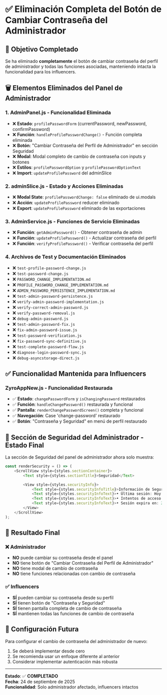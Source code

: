 # ✅ Eliminación Completa del Botón de Cambiar Contraseña del Administrador

## 🎯 Objetivo Completado
Se ha eliminado **completamente** el botón de cambiar contraseña del perfil de administrador y todas las funciones asociadas, manteniendo intacta la funcionalidad para los influencers.

## 🗑️ Elementos Eliminados del Panel de Administrador

### 1. **AdminPanel.js** - Funcionalidad Eliminada
- ❌ **Estado**: `profilePasswordForm` (currentPassword, newPassword, confirmPassword)
- ❌ **Función**: `handleProfilePasswordChange()` - Función completa eliminada
- ❌ **Botón**: "Cambiar Contraseña del Perfil de Administrador" en sección Seguridad
- ❌ **Modal**: Modal completo de cambio de contraseña con inputs y botones
- ❌ **Estilos**: `profilePasswordOption` y `profilePasswordOptionText`
- ❌ **Import**: `updateProfilePassword` del adminSlice

### 2. **adminSlice.js** - Estado y Acciones Eliminadas
- ❌ **Modal State**: `profilePasswordChange: false` eliminado de ui.modals
- ❌ **Acción**: `updateProfilePassword` reducer eliminado
- ❌ **Export**: `updateProfilePassword` eliminado de las exportaciones

### 3. **AdminService.js** - Funciones de Servicio Eliminadas
- ❌ **Función**: `getAdminPassword()` - Obtener contraseña de admin
- ❌ **Función**: `updateProfilePassword()` - Actualizar contraseña del perfil
- ❌ **Función**: `verifyProfilePassword()` - Verificar contraseña del perfil

### 4. **Archivos de Test y Documentación Eliminados**
- ❌ `test-profile-password-change.js`
- ❌ `test-password-change.js`
- ❌ `PASSWORD_CHANGE_IMPLEMENTATION.md`
- ❌ `PROFILE_PASSWORD_CHANGE_IMPLEMENTATION.md`
- ❌ `ADMIN_PASSWORD_PERSISTENCE_IMPLEMENTATION.md`
- ❌ `test-admin-password-persistence.js`
- ❌ `verify-admin-password-implementation.js`
- ❌ `verify-correct-admin-password.js`
- ❌ `verify-password-removal.js`
- ❌ `debug-admin-password.js`
- ❌ `test-admin-password-fix.js`
- ❌ `fix-admin-password-issue.js`
- ❌ `test-password-verification.js`
- ❌ `fix-password-sync-definitive.js`
- ❌ `test-complete-password-flow.js`
- ❌ `diagnose-login-password-sync.js`
- ❌ `debug-asyncstorage-direct.js`

## ✅ Funcionalidad Mantenida para Influencers

### **ZyroAppNew.js** - Funcionalidad Restaurada
- ✅ **Estado**: `changePasswordForm` y `isChangingPassword` restaurados
- ✅ **Función**: `handleChangePassword()` restaurada y funcional
- ✅ **Pantalla**: `renderChangePasswordScreen()` completa y funcional
- ✅ **Navegación**: Case 'change-password' restaurado
- ✅ **Botón**: "Contraseña y Seguridad" en menú de perfil restaurado

## 🔐 Sección de Seguridad del Administrador - Estado Final

La sección de Seguridad del panel de administrador ahora solo muestra:

```javascript
const renderSecurity = () => (
    <ScrollView style={styles.sectionContainer}>
        <Text style={styles.sectionTitle}>Seguridad</Text>

        <View style={styles.securityInfo}>
            <Text style={styles.securityInfoTitle}>Información de Seguridad</Text>
            <Text style={styles.securityInfoText}>• Última sesión: Hoy a las 10:30</Text>
            <Text style={styles.securityInfoText}>• Intentos de acceso fallidos: 0</Text>
            <Text style={styles.securityInfoText}>• Sesión expira en: 25 minutos</Text>
        </View>
    </ScrollView>
);
```

## 🎯 Resultado Final

### ❌ **Administrador**
- **NO** puede cambiar su contraseña desde el panel
- **NO** tiene botón de "Cambiar Contraseña del Perfil de Administrador"
- **NO** tiene modal de cambio de contraseña
- **NO** tiene funciones relacionadas con cambio de contraseña

### ✅ **Influencers**
- **SÍ** pueden cambiar su contraseña desde su perfil
- **SÍ** tienen botón de "Contraseña y Seguridad"
- **SÍ** tienen pantalla completa de cambio de contraseña
- **SÍ** mantienen todas las funciones de cambio de contraseña

## 🔧 Configuración Futura

Para configurar el cambio de contraseña del administrador de nuevo:
1. Se deberá implementar desde cero
2. Se recomienda usar un enfoque diferente al anterior
3. Considerar implementar autenticación más robusta

---

**Estado**: ✅ **COMPLETADO**  
**Fecha**: 24 de septiembre de 2025  
**Funcionalidad**: Solo administrador afectado, influencers intactos